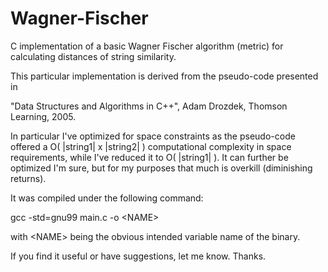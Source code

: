 Wagner-Fischer
===================

C implementation of a basic Wagner Fischer algorithm (metric) for calculating distances of string similarity.

This particular implementation is derived from the pseudo-code presented in

"Data Structures and Algorithms in C++", Adam Drozdek, Thomson Learning, 2005.

In particular I've optimized for space constraints as the pseudo-code offered a O( |string1| x |string2| )
computational complexity in space requirements, while I've reduced it to O( |string1| ).  It can further be
optimized I'm sure, but for my purposes that much is overkill (diminishing returns).

It was compiled under the following command:

gcc -std=gnu99 main.c -o &lt;NAME&gt;

with &lt;NAME&gt; being the obvious intended variable name of the binary.

If you find it useful or have suggestions, let me know. Thanks.
